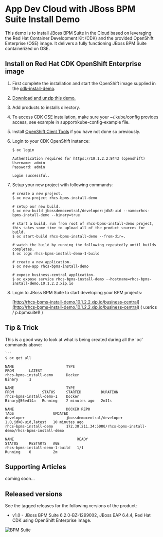 App Dev Cloud with JBoss BPM Suite Install Demo 
===============================================
This demo is to install JBoss BPM Suite in the Cloud based on leveraging the Red Hat 
Container Development Kit (CDK) and the provided OpenShift Enterprise (OSE) image. 
It delivers a fully functioning JBoss BPM Suite containerized on OSE.


Install on Red Hat CDK OpenShift Enterprise image
-------------------------------------------------
1. First complete the installation and start the OpenShift image supplied in the [cdk-install-demo](https://github.com/eschabell/cdk-install-demo).

2. [Download and unzip this demo.](https://github.com/eschabell/rhcs-bpms-install-demo/archive/master.zip)

3. Add products to installs directory.

4. To access CDK OSE installation, make sure your ~/.kube/config provides access, see example in support/kube-config-example file.

5. Install [OpenShift Cient Tools](https://developers.openshift.com/managing-your-applications/client-tools.html) if you have not done so previously.

6. Login to your CDK OpenShift instance:

    ```
    $ oc login

    Authentication required for https://10.1.2.2:8443 (openshift)
    Username: admin
    Password: admin

    Login successful.
    ```

7. Setup your new project with following commands:

    ```
    # create a new project.
    $ oc new-project rhcs-bpms-install-demo

    # setup our new build.
    $ oc new-build jbossdemocentral/developer:jdk8-uid --name=rhcs-bpms-install-demo --binary=true

    # start a build, run from root of rhcs-bpms-install-demo project, this takes some time to upload all of the product sources for build.
    $ oc start-build rhcs-bpms-install-demo --from-dir=.

    # watch the build by running the following repeatedly until builds completes.
    $ oc logs rhcs-bpms-install-demo-1-build

    # create a new application.
    $ oc new-app rhcs-bpms-install-demo

    # expose business-central application.
    $ oc expose service rhcs-bpms-install-demo --hostname=rhcs-bpms-install-demo.10.1.2.2.xip.io
    ```

8. Login to JBoss BPM Suite to start developing your BPM projects:

    [http://rhcs-bpms-install-demo.10.1.2.2.xip.io/business-central](http://rhcs-bpms-install-demo.10.1.2.2.xip.io/business-central)   ( u:erics / p:bpmsuite1! )


Tip & Trick
-----------
This is a good way to look at what is being created during all the 'oc' commands above:

    ```
    $ oc get all

    NAME                        TYPE                                           FROM       LATEST
    rhcs-bpms-install-demo      Docker                                         Binary     1

    NAME                        TYPE                                           FROM             STATUS     STARTED         DURATION
    rhcs-bpms-install-demo-1    Docker                                         Binary@56ed14a   Running    2 minutes ago   2m11s
    
    NAME                        DOCKER REPO                                    TAGS                  UPDATED
    developer                   jbossdemocentral/developer                     1.0,jdk8-uid,latest   10 minutes ago
    rhcs-bpms-install-demo      172.30.211.34:5000/rhcs-bpms-install-demo/rhcs-bpms-install-demo                         

    NAME                             READY                                     STATUS     RESTARTS   AGE
    rhcs-bpms-install-demo-1-build   1/1                                       Running    0          2m


Supporting Articles
-------------------
coming soon...


Released versions
-----------------
See the tagged releases for the following versions of the product:

- v1.0 - JBoss BPM Suite 6.2.0-BZ-1299002, JBoss EAP 6.4.4, Red Hat CDK using OpenShift Enterprise image. 

![BPM Suite](https://raw.githubusercontent.com/eschabell/rhcs-bpms-install-demo/master/docs/demo-images/bpmsuite.png)
